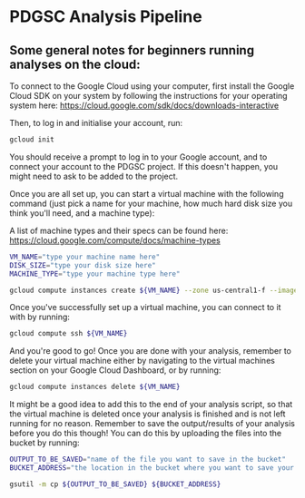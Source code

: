 # PDGSC Analysis Pipeline

## Some general notes for beginners running analyses on the cloud:

To connect to the Google Cloud using your computer, first install the Google Cloud SDK on your system by following the instructions for your operating system here:
https://cloud.google.com/sdk/docs/downloads-interactive

Then, to log in and initialise your account, run:

````bash
gcloud init
````

You should receive a prompt to log in to your Google account, and to connect your account to the PDGSC project. If this doesn't happen, you might need to ask to be added to the project.

Once you are all set up, you can start a virtual machine with the following command (just pick a name for your machine, how much hard disk size you think you'll need, and a machine type):

A list of machine types and their specs can be found here:
https://cloud.google.com/compute/docs/machine-types

````bash
VM_NAME="type your machine name here"
DISK_SIZE="type your disk size here"
MACHINE_TYPE="type your machine type here"

gcloud compute instances create ${VM_NAME} --zone us-central1-f --image-family ubuntu-1804-lts --image-project ubuntu-os-cloud  --machine-type ${MACHINE_TYPE} --maintenance-policy MIGRATE --boot-disk-size ${DISK_SIZE} --boot-disk-type pd-standard --boot-disk-device-name ${VM_NAME}
````

Once you've successfully set up a virtual machine, you can connect to it with by running:

````bash
gcloud compute ssh ${VM_NAME}
````

And you're good to go! Once you are done with your analysis, remember to delete your virtual machine either by navigating to the virtual machines section on your Google Cloud Dashboard, or by running:

````bash
gcloud compute instances delete ${VM_NAME}
````

It might be a good idea to add this to the end of your analysis script, so that the virtual machine is deleted once your analysis is finished and is not left running for no reason.
Remember to save the output/results of your analysis before you do this though! You can do this by uploading the files into the bucket by running:

````bash
OUTPUT_TO_BE_SAVED="name of the file you want to save in the bucket"
BUCKET_ADDRESS="the location in the bucket where you want to save your file"

gsutil -m cp ${OUTPUT_TO_BE_SAVED} ${BUCKET_ADDRESS}
````
